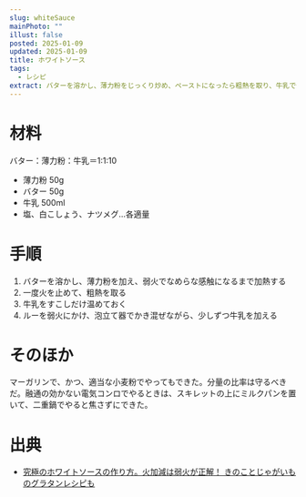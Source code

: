 ```yaml
---
slug: whiteSauce
mainPhoto: ""
illust: false
posted: 2025-01-09
updated: 2025-01-09
title: ホワイトソース
tags:
  - レシピ
extract: バターを溶かし、薄力粉をじっくり炒め、ペーストになったら粗熱を取り、牛乳で伸ばし、塩・こしょう・スパイスで味を整える。
---
```

# 材料

バター：薄力粉：牛乳＝1:1:10

- 薄力粉 50g
- バター 50g
- 牛乳 500ml
- 塩、白こしょう、ナツメグ…各適量
# 手順

1. バターを溶かし、薄力粉を加え、弱火でなめらな感触になるまで加熱する
2. 一度火を止めて、粗熱を取る
3. 牛乳をすこしだけ温めておく
4. ルーを弱火にかけ、泡立て器でかき混ぜながら、少しずつ牛乳を加える

# そのほか

マーガリンで、かつ、適当な小麦粉でやってもできた。分量の比率は守るべきだ。融通の効かない電気コンロでやるときは、スキレットの上にミルクパンを置いて、二重鍋でやると焦さずにできた。

# 出典

- [究極のホワイトソースの作り方。火加減は弱火が正解！ きのことじゃがいものグラタンレシピも](https://mi-journey.jp/foodie/14694/)